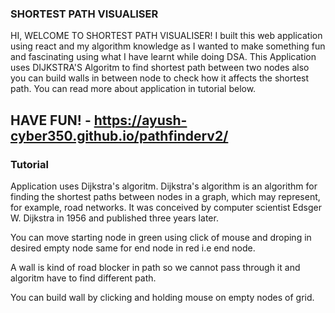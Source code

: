 ### SHORTEST PATH VISUALISER
HI,
WELCOME TO SHORTEST PATH VISUALISER! I built this web application using react and my algorithm knowledge as I wanted to make something fun and fascinating
using what I have learnt while doing DSA. This Application uses DIJKSTRA'S Algoritm to find shortest path between two nodes also you can build walls in between
node to check how it affects the shortest path. 
You can read more about application in tutorial below.

## HAVE FUN! - https://ayush-cyber350.github.io/pathfinderv2/

### Tutorial
Application uses Dijkstra's algoritm. Dijkstra's algorithm is an algorithm for finding the shortest paths between nodes in a graph, which may represent, for example, road networks. It was conceived by computer scientist Edsger W. Dijkstra in 1956 and published three years later.

You can move starting node in green using click of mouse and droping in desired empty node same for end node in red i.e end node.

A wall is kind of road blocker in path so we cannot pass through it and algoritm have to find different path.


You can build wall by clicking and holding mouse on empty nodes of grid.
